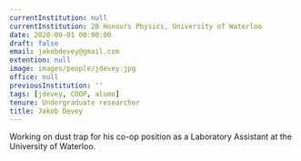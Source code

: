```yaml
---
currentInstitution: null
currentInstitution: 2B Honours Physics, University of Waterloo
date: 2020-09-01 00:00:00
draft: false
email: jakobdevey@gmail.com
extention: null
image: images/people/jdevey.jpg
office: null
previousInstitution: ''
tags: [jdevey, COOP, alumn]
tenure: Undergraduate researcher
title: Jakob Devey
---
```


Working on dust trap for his co-op position as a Laboratory Assistant at the University of Waterloo.